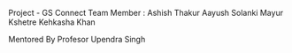 Project - GS Connect 
Team Member :
Ashish Thakur 
Aayush Solanki
Mayur Kshetre
Kehkasha Khan 

Mentored By Profesor Upendra Singh 
